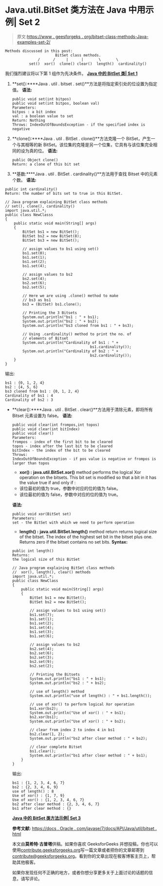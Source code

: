 # Java.util.BitSet 类方法在 Java 中用示例| Set 2

> 原文:[https://www . geesforgeks . org/bitset-class-methods-Java-examples-set-2/](https://www.geeksforgeeks.org/bitset-class-methods-java-examples-set-2/)

```
Methods discussed in this post:
                       BitSet class methods.
               /      /     |      |       \       \
           set()  xor()  clone() clear()  length()  cardinality()

```

我们强烈建议将以下第 1 组作为先决条件。
**[Java 中的 BitSet 类| Set 1](https://www.geeksforgeeks.org/bitset-class-java-set-1/)**

1.  **set():****Java . util . bitset . set()**方法是将指定索引处的位设置为指定值。
    **语法:**

    ```
    public void set(int bitpos)
    public void set(int bitpos, boolean val)
    Parameters:
    bitpos : a bit index
    val : a boolean value to set
    Return: Nothing
    Throws: IndexOutOfBoundsException - if the specified index is negative

    ```

2.  **clone():****Java . util . BitSet . clone()**方法克隆一个 BitSet，产生一个与其相等的新 BitSet。该位集的克隆是另一个位集，它具有与该位集完全相同的设为真的位。
    **语法:**

    ```
    public Object clone()
    Return: a clone of this bit set

    ```

3.  **基数:****Java . util . BitSet . cardinality()**方法用于查找 Bitset 中的元素个数。
    **语法:**

```
public int cardinality()
Return: the number of bits set to true in this BitSet.

```

```
// Java program explaining BitSet class methods
// set(), clone(), cardinality()
import java.util.*;
public class NewClasss
{
    public static void main(String[] args)
    {
        BitSet bs1 = new BitSet();
        BitSet bs2 = new BitSet(8);
        BitSet bs3 = new BitSet();

        // assign values to bs1 using set()
        bs1.set(0);
        bs1.set(1);
        bs1.set(2);
        bs1.set(4);

        // assign values to bs2
        bs2.set(4);
        bs2.set(6);
        bs2.set(5);

        // Here we are using .clone() method to make
        // bs3 as bs1
        bs3 = (BitSet) bs1.clone();

        // Printing the 3 Bitsets
        System.out.println("bs1 : " + bs1);
        System.out.println("bs2 : " + bs2);
        System.out.println("bs3 cloned from bs1 : " + bs3);

        // Using .cardinality() method to print the no. of
        // elements of Bitset
        System.out.println("Cardinality of bs1 : " +
                                       bs1.cardinality());
        System.out.println("Cardinality of bs2 : " +
                                       bs2.cardinality());
    }
}
```

输出:

```
bs1 : {0, 1, 2, 4}
bs2 : {4, 5, 6}
bs3 cloned from bs1 : {0, 1, 2, 4}
Cardinality of bs1 : 4
Cardinality of bs2 : 3

```

*   **clear():****Java . util . BitSet . clear()**方法用于清除元素，即将所有 Bitset 元素设置为 false。
    **语法:**

    ```
    public void clear(int frompos,int topos)
    public void clear(int bitIndex)
    public void clear()
    Parameters:
    frompos - index of the first bit to be cleared
    topos - index after the last bit to be cleared
    bitIndex - the index of the bit to be cleared
    Throws:
    IndexOutOfBoundsException - if pos value is negative or frompos is larger than topos

    ```

    *   **xor() :** **java.util.BitSet.xor()** method performs the logical Xor operation on the bitsets.
    This bit set is modified so that a bit in it has the value true if and only if :
    *   该位最初的值为 true，参数中对应的位的值为 false。
    *   该位最初的值为 false，参数中对应的位的值为 true。

    **语法:**

    ```
    public void xor(BitSet set)
    Parameters:
    set - the BitSet with which we need to perform operation

    ```

    *   **length() :** **java.util.BitSet.length()** method return returns logical size of the bitset.
    The index of the highest set bit in the bitset plus one. Returns zero if the bitset contains no set bits.
    **Syntax:**

    ```
    public int length()
    Returns:
    the logical size of this BitSet

    ```

    ```
    // Java program explaining BitSet class methods
    //  xor(), length(), clear() methods
    import java.util.*;
    public class NewClass
    {
        public static void main(String[] args)
        {
            BitSet bs1 = new BitSet();
            BitSet bs2 = new BitSet();

            // assign values to bs1 using set()
            bs1.set(7);
            bs1.set(1);
            bs1.set(2);
            bs1.set(4);
            bs1.set(3);
            bs1.set(6);

            // assign values to bs2
            bs2.set(4);
            bs2.set(6);
            bs2.set(3);
            bs2.set(9);
            bs2.set(2);

            // Printing the Bitsets
            System.out.println("bs1 : " + bs1);
            System.out.println("bs2 : " + bs2);

            // use of length() method
            System.out.println("use of length() : " + bs1.length());

            // use of xor() to perform logical Xor operation
            bs1.xor(bs2);
            System.out.println("Use of xor() : " + bs1);
            bs2.xor(bs1);
            System.out.println("Use of xor() : " + bs2);

            // clear from index 2 to index 4 in bs1
            bs2.clear(1, 2);
            System.out.println("bs2 after clear method : " + bs2);

            // clear complete Bitset
            bs1.clear();
            System.out.println("bs1 after clear method : " + bs1);
        }
    }
    ```

    输出:

    ```
    bs1 : {1, 2, 3, 4, 6, 7}
    bs2 : {2, 3, 4, 6, 9}
    use of length() : 8
    Use of xor() : {1, 7, 9}
    Use of xor() : {1, 2, 3, 4, 6, 7}
    bs2 after clear method : {2, 3, 4, 6, 7}
    bs1 after clear method : {}

    ```

     **[Java 中的 BitSet 类方法示例| Set 3](https://www.geeksforgeeks.org/bitset-class-methods-java-examples-set-3/)**

    **参考文献:**
    [https://docs . Oracle . com/javase/7/docs/API/Java/util/bitset . html](https://docs.oracle.com/javase/7/docs/api/java/util/BitSet.html)

    本文由**莫希特·古普塔**供稿。如果你喜欢 GeeksforGeeks 并想投稿，你也可以使用[contribute.geeksforgeeks.org](http://www.contribute.geeksforgeeks.org)写一篇文章或者把你的文章邮寄到 contribute@geeksforgeeks.org。看到你的文章出现在极客博客主页上，帮助其他极客。

    如果你发现任何不正确的地方，或者你想分享更多关于上面讨论的话题的信息，请写评论。